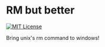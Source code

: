 
# RM but better
[![MIT License](https://img.shields.io/badge/License-MIT-green.svg)](https://choosealicense.com/licenses/mit/)

Bring unix's rm command to windows!
